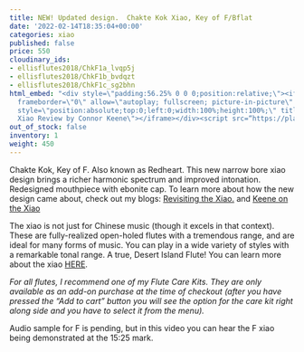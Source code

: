 ```yaml
---
title: NEW! Updated design.  Chakte Kok Xiao, Key of F/Bflat
date: '2022-02-14T18:35:04+00:00'
categories: xiao
published: false
price: 550
cloudinary_ids:
- ellisflutes2018/ChkF1a_lvqp5j
- ellisflutes2018/ChkF1b_bvdqzt
- ellisflutes2018/ChkF1c_sg2bhn
html_embed: "<div style=\"padding:56.25% 0 0 0;position:relative;\"><iframe src=\"https://player.vimeo.com/video/674841764?h=2e5faad0ea&amp;badge=0&amp;autopause=0&amp;player_id=0&amp;app_id=58479\"
  frameborder=\"0\" allow=\"autoplay; fullscreen; picture-in-picture\" allowfullscreen
  style=\"position:absolute;top:0;left:0;width:100%;height:100%;\" title=\"The Ultimate
  Xiao Review by Connor Keene\"></iframe></div><script src=“https://player.vimeo.com/api/player.js”></script>\r\n"
out_of_stock: false
inventory: 1
weight: 450
---
```


Chakte Kok, Key of F.  Also known as Redheart.  This new narrow bore xiao design brings a richer harmonic spectrum and improved intonation.  Redesigned mouthpiece with ebonite cap.  To learn more about how the new design came about, check out my blogs: [Revisiting the Xiao.](https://www.ellisflutes.com/blog/revisiting-the-xiao) and [Keene on the Xiao](https://www.ellisflutes.com/blog/keene-on-the-xiao)

The xiao is not just for Chinese music (though it excels in that context).  These are fully-realized open-holed flutes with a tremendous range, and are ideal for many forms of music.  You can play in a wide variety of styles with a remarkable tonal range.  A true, Desert Island Flute!  You can learn more about the xiao [HERE](https://www.ellisflutes.com/world-flutes/xiao).

*For all flutes, I recommend one of my Flute Care Kits. They are only available as an add-on purchase at the time of checkout (after you have pressed the “Add to cart” button you will see the option for the care kit right along side and you have to select it from the menu).*

Audio sample for F is pending, but in this video you can hear the F xiao being demonstrated at the 15:25 mark.
